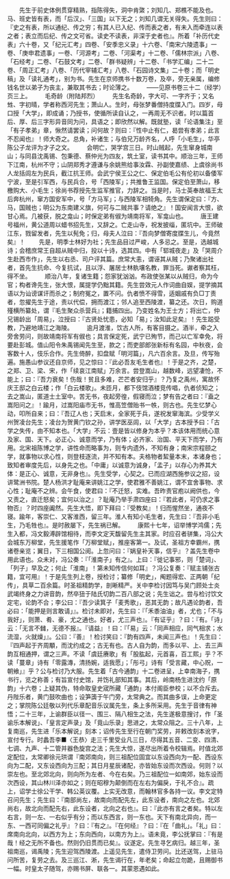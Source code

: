 <!-- { "loadSidebar": true } -->
　　先生于前史体例贯穿精熟，指陈得失，洞中肯綮；刘知几、郑樵不能及也。马、班史皆有表，而「后汉」、「三国」以下无之；刘知几谓无关得失。先生则曰：『史之有表，所以通纪、传之穷；有其人已入纪、传而表之者，有未入而牵连以表之者；表立而后纪、传之文可省。读史不读表，非深于史者也』。所着「补历代史表」六十卷，又「纪元汇考」四卷、「安季忠义录」十六卷、「南宋六陵遗事」一卷、「庚申君遗事」一卷、「河源考」二卷、「河渠考」十二卷、「儒林宗派」八卷、「石经考」二卷、「石鼓文考」二卷、「群书疑辨」十二卷、「书学汇编」二十二卷、「周正汇考」八卷、「历代宰辅汇考」八卷、「石园诗文集」二十卷；而「明史稿」及「读礼通考」，别为书。先生在京师携书十数万卷，及卒，旁无亲属，编修钱名世以弟子为丧主，兼取其书去；时论薄之。
　　——见原书卷三十二（经学）页三上。
　　毛奇龄（附陆邦烈）
　　先生名奇龄，字大可、一字齐于；又名甡、字初晴，学者称西河先生；萧山人。生时，母张梦番僧持度牒入门。四岁，母口授「大学」，即成诵；乃授书，使循所读自认之，一再周无不识者。时以篇首后、厚、后三字形异音同为问，具语之；即欣然以解。既就塾，读「论语集注」至「有子孝弟」章，愀然请罢读；问何故？则曰：『性中止有仁，曷尝有孝弟；此言不忍闻也』！师大奇之。总角，补诸生；与伯兄万龄齐名，人呼「小毛生」，华亭陈公子龙评为才子之文。
　　会明亡，哭学宫三日。时山贼起，先生窜身城南山；与同县沈禹锡、包秉德、蔡仲光为四友，筑土室，读书其中。顺治三年，王师下江南，杭州不守；山阴郑秀才遵谦与余姚熊给事汝霖、孙副使嘉绩、上虞徐尚书人龙括闾左为民兵，截江抗王师。会武宁侯王公之仁、保定伯毛公有伦初以备倭军宁波，至是引军西，与民兵合，号「西陵军」；共推鲁王监国。保定伯至萧山，移檄购大、小毛生；徐尚书荐授先生监军推官，力辞之。当是时，马士英奉故福王太后奔杭州，窜方国安军中，号「方马军」；与西陵军相犄角。先生谓保定曰：『方、马，国贼也；明公为东南建义旗，何可与二贼共事？请绝之』！国安闻言大恨，欲甘心焉。几被获，脱之龛山；时保定弟有俶为靖南将军，军龛山也。
　　唐王建号福州，黄公道周以蜡书招先生，又辞之。亡走山寺，祝发披缁，匿坑中。王师破江东，戮留发者，先生以髡免；归，母夫人泣曰：『吾向梦僧寄度牒生儿，今竟然矣』！
　　先是，明季士林好为社；先生品目过严峻，人多忌之。至是，选越城诗；会稽庶常王自超从贼中归，投以十诗，选其四。中有「郓城夜走」及「哭周介生赴西市作」，先生以右丞、司户评其篇。庶常大恚，谓诬其从贼；乃聚诸出社者，首先生抗命、今复抗试，且以浮、屠居士林骫壤名教，罪当死。谳者察其枉，得不坐。
　　顺治八年，复诸生籍；怨家犹汹汹。布政使张某以从贼归，命为今官；构者谗先生，张大恨，属提学仍黜其籍。先生尝效元人作词曲自娱，提学摘其语以为讪谤谋讦而杀之；制府冤之，置不问。仇者愤不得雪，适姻戚有负□丁责者，忽擢先生于途，责以代偿，拥而渡江；邻人追至西陵渡，纂之还。次日，购道殣横所纂处，谓『毛生聚众杀营兵』；籍捕四出。乃变姓名为王士方；将出亡，仲兄锡龄出「周易」，泣授曰：『古贤处忧患，必知「易」；汝知此足矣』！先生跽受教，乃避地靖江之海陵。
　　逾月渡淮，饮古人所，有客目摄之。酒半，牵之入旁舍劳问，则故靖南将军有俶也；具言保定死，武宁已殉节，而己以亡军幸免，将要赴彭城。值山阳令朱禹锡闻先生至，款之；而吏部郎张新标有名园，中秋夜，会客数十人，伎乐合作。先生倚醉，扣盘赋「明河篇」，凡六百余言。及旦，传写殆遍。施愚山参议还自京师，见之惊曰：『此必吾友毛生者也』！于是之齐，之楚，之郑、卫、梁、宋，作「续哀江南赋」万余言。尝登嵩山，越数峰，远望凄怆，不能上；曰：『吾力衰矣！伤哉！贫且多难，芒芒者安归乎』？乃复之禹州，寓故怀庆王邸之白云楼；作「白云楼歌」。未匝月，都下伎馆酒楼竞传唱，仇者侦知之；去之嵩山，匿道士土室中。苦无书，夜起旁徨，假寝而泣；梦有告之者曰：『盍之嵩阳问之』！踰月，过嵩阳庙市无书，惟高笠僧贻书一帙，则古也。先生忆梦心动，叩所自来；曰：『吾辽人也；天启末，全家死于兵，遂祝发窜海滨。少受学义州贺凌台先生；凌台为贺黄门钦之孙，讲学医巫闾，以「大学」古本授予曰：「古学之失传，由不知本也。「大学」不云：壹是皆以修身为本乎？本该体用而统心意及家、国、天下。必正心、诚意而学，乃有体；必齐家、治国、平天下而学，乃有用。北宋祖陈博之学，讲性命而略事为，则专内遗外，不知有身；南宋宗程颐之学，就事物以求心性，则登枝逐流，并不知有本。夫格物者絜量本末，本诸身也；致知者审度先后，以身先之也。「中庸」以诚意为诚身，「孟子」以存心为养其大体：是正心、诚意，无非身也』。先生受学，心契之。已而应湖西施参议之招，设讲鹭洲书院。楚人杨洪才耻庵来讲姚江之学，使君雅不善姚江，谓不宜舍事物、求心性；耻庵不之辨。会午食，使君曰：『不迁怒，实难。吾昨责官庖以阙供也，今又责之，直迁怒矣；宜何以治之』？耻庵乃举手肃四座曰：『若此者，可仍求之事物否』？时四座阗然。先生大悟，即下拜曰：『受教矣』！归而惺然坐，通夜不寝。踰年，客崇仁、又客淮西，留三年。淮人有知小毛生者，先生曰：『吾非小毛生，乃毛牲也』。是时赦屡下，先生祸已解。
　　康熙十七年，诏举博学鸿儒；先生入都，冯文毅溥辟馆相待，而李文定天馥留先生主其家。时应召者骈集，冯公大会城东万柳堂，先生援笔作「万柳堂赋」，推座客第一。及试，圣祖方幸霸州，携诸卷亲览；翼日，下三相国公阅。上忽问曰：『娲皇补天事，信乎』？盖先生卷中用此语也。众未对，冯公奏：『「淮南子」有之』。上曰：『徙记事邪，则「楚词」、「列子」早及之；何止「淮南」！第未知传信何如耳』？冯公复奏：『赋主铺张古籍，宜可用』！于是先生列上卷，授检讨；纂修「明史」，阄题得宏、正两朝「纪传」，具草二百余篇。时圣祖精韵学，剖晰精严。关中李检讨因笃与吴门顾处士炎武竭终身之力讲音韵，然卒狃于陆氏切韵二百八部之说；先生诎之。尝与检讨饮文定宅，论韵不合；李公曰：『吾少读箕子「麦秀歌」，恶其无韵；故凡遇论韵者，吾必曰：「能押是则言敢请」』。检讨未即对，先生曰：『「禾黍油油」者，尤也；「不与我好」，则萧、肴、豪，尤之通也。好者，尤三声也』。『有证乎』？曰：『有。「诗」云：「无言不雠，无德不报』。『请益』！曰：『「易」云：「同声相应，同气相求；水流湿，火就燥」』。公曰：『善』！检讨笑曰：『韵有四声，未闻三声也』！先生曰：『四声起于齐周顒，而沈约成之；古无有也。古人自为韵，而多以平、上、去三声韵互相通押，谓之三声。不读「虞廷赓歌」有「股肱起，元首喜，百工熙」乎？不读「蔓章」诗有「零露漙，清扬婉，适我愿」；「彤弓」诗有「受言藏，中心贶，一朝飨」』乎？公与检讨乃大服。先生着「古今通韵」十二卷进呈，上幸南海子，携书行，览之称善；有旨宣付史馆，并饬礼部知其事。其后，岭南杨生进沈约「原韵」十六卷；上疑其伪，特命取皇史宬所藏「通韵」本付阁臣参校；以不合斥去。丹陛乐者，黄门鼓吹曲也；设笋簴于午门旁，太常典之。而其曲多误，上命更定之；掌院陈公廷敬以列代乐章配音乐议属先生，条上多所采用。先生于音律有神悟；二十三年，上谕群臣以径一、围三、隔八相生之法，先生遂极意搜讨，作「圣谕乐本解说」、「皇言定声录」及「竟山乐录」思进之，太常众阻之。三十八年，上复南巡，先生进「乐本解说」刻本；诏传先生至行在朝门奖劳，并敕改刻本讹字，宣付专行。时蠡吾李■〈王恭〉走三千里受业凡三日，尽得其五音、二变、四清、七调、九声、十二管并器色旋宫之法；先生大惊，遂尽出所着令校辑焉。时值北郊定配位，太常卿徐元珙谓『南郊南向，则三祖配位固宜以东设西向为一配、西设东向为二配，又东设西向为三配；其日月星辰诸配，亦皆始东设而次西设。何则？以崇左也。至北郊北向，则向所为左者、今在右矣。乃三祖配位一如南郊，始东设而次西设，其山林川泽亦如之；则在昭穆为颠倒而在左右为偏戾，于礼不合』。疏上，诏学士徐公干学、韩公英议覆。上实无改意，而翰林官多各持一议。李文定特召问先生；先生曰：『南部尚左，故南向而配先左，此东设者，南向之左也。北郊尚右，故北向而配先右，此东设者，北向之右也』。曰：『此亦有言之者矣。特以左右言，则一左、一右似乎有分；而以东西言，则一东也。天下有南北异向，而一东、一西可同偏之礼乎』？曰：『有之』。『在何经』？曰：『在「曲礼」。「礼」曰：席南向北向，以西方为上；东向西向，以南方为上』。语未竟，李公抚掌曰：『有是哉！经之无所不备也。然则仍旧贯而已矣』。议遂定。先生寻乞病归。越三年，圣祖南巡，谒禹陵；先生迎驾西陵渡。上遥见先生，遣侍卫劳问。比还送驾，上驻马问所苦，复劳之去。及三巡江、淅，先生谒行在，年老矣；命起立勿跪，且赐御书一幅。时皇太子随驾，亦赐书屏、联各一。其蒙恩遇如此。
